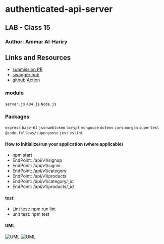 # authenticated-api-server

## LAB - Class 15

### Author: Ammar Al-Hariry

## Links and Resources
- [submission PR]()
- [swagger hub]()
- [github Action]()

### module 
``server.js``
``404.js``
``Node.js``


### Packages
``express``
``base-64``
``jsonwebtoken``
``bcrypt``
``mongoose``
``dotenv``
``cors``
``morgan``
``supertest``
``@code-fellows/supergoose``
``jest``
``eslint``


#### How to initialize/run your application (where applicable)
- npm start
- EndPoint: /api/v1/signup
- EndPoint: /api/v1/signin
- EndPoint: /api/v1/category
- EndPoint: /api/v1/products
- EndPoint: /api/v1/category/_id
- EndPoint: /api/v1/products/_id

#### test:
- Lint test: npm run lint
- unit test: npm test

#### UML
![UML](https://i.ibb.co/FVBdKQ5/aout-uml.png)
![UML](https://i.ibb.co/hKNWRYX/api-uml.png)
